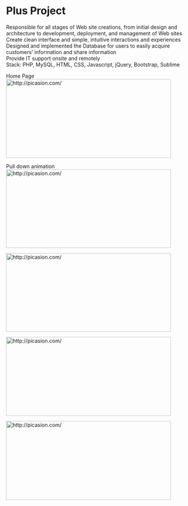 # Plus Project
Responsible for all stages of Web site creations, from initial design and architecture to development, deployment, and management of Web sites</br>
Create clean interface and simple, intuitive interactions and experiences</br>
Designed and implemented the Database for users to easily acquire customers’ information and share information </br>
Provide IT support onsite and remotely</br>
Stack: PHP, MySQL, HTML, CSS, Javascript, jQuery, Bootstrap, Sublime</br>

Home Page
<a href="http://picasion.com/"><img src="http://i.picasion.com/pic81/9f3cd471a20377fd6c82ffe26f7cf00e.gif" width="450" height="215" border="0" alt="http://picasion.com/" /></a><br /><a href="http://picasion.com/"> </a>

Pull down animation
<a href="http://picasion.com/"><img src="http://i.picasion.com/pic81/64dedc8332af9b69f23f78efb909f591.gif" width="450" height="214" border="0" alt="http://picasion.com/" /></a><br /><a href="http://picasion.com/"> </a>

<a href="http://picasion.com/"><img src="http://i.picasion.com/pic81/bdcb978dd44691a77a9586d3c10c6712.gif" width="450" height="214" border="0" alt="http://picasion.com/" /></a><br /><a href="http://picasion.com/"> </a>

<a href="http://picasion.com/"><img src="http://i.picasion.com/pic81/e22094154783a30d74b55c4b04c01367.gif" width="450" height="215" border="0" alt="http://picasion.com/" /></a><br /><a href="http://picasion.com/"></a>


<a href="http://picasion.com/"><img src="http://i.picasion.com/pic81/974e61b7307a529effc2a53d25a0cd4a.gif" width="450" height="215" border="0" alt="http://picasion.com/" /></a><br /><a href="http://picasion.com/"></a>
